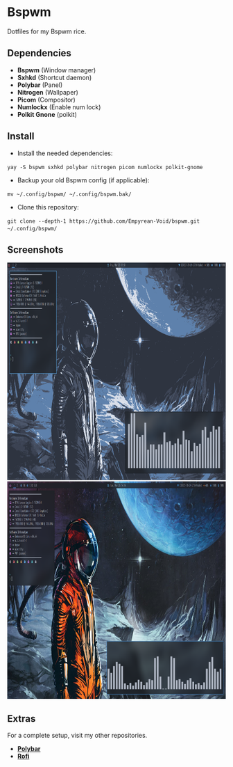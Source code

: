 # Bspwm

Dotfiles for my Bspwm rice.

## Dependencies

- **Bspwm** (Window manager)
- **Sxhkd** (Shortcut daemon)
- **Polybar** (Panel)
- **Nitrogen** (Wallpaper)
- **Picom** (Compositor)
- **Numlockx** (Enable num lock)
- **Polkit Gnone** (polkit)

## Install

- Install the needed dependencies:

`yay -S bspwm sxhkd polybar nitrogen picom numlockx polkit-gnome`

- Backup your old Bspwm config (if applicable):

`mv ~/.config/bspwm/ ~/.config/bspwm.bak/`

- Clone this repository:

`git clone --depth-1 https://github.com/Empyrean-Void/bspwm.git ~/.config/bspwm/`

## Screenshots

<img src="images/screenshot.png" width="1000" height="500">

<img src="images/screenshot-alt.png" width="1000" height="500">

## Extras

For a complete setup, visit my other repositories.

- [**Polybar**](https://github.com/Empyrean-Void/polybar.git)
- [**Rofi**](https://github.com/Empyrean-Void/rofi.git)
